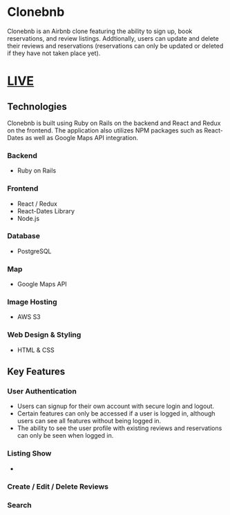 # Clonebnb

Clonebnb is an Airbnb clone featuring the ability to sign up, book reservations, and review listings. Addtionally, users can update and delete their reviews and reservations (reservations can only be updated or deleted if they have not taken place yet).

# [LIVE](Placeholder)

## Technologies

Clonebnb is built using Ruby on Rails on the backend and React and Redux on the frontend. The application also utilizes NPM packages such as React-Dates as well as Google Maps API integration.

### Backend
- Ruby on Rails

### Frontend
- React / Redux
- React-Dates Library
- Node.js

### Database
- PostgreSQL

### Map
- Google Maps API

### Image Hosting
- AWS S3

### Web Design & Styling
- HTML & CSS

## Key Features

### User Authentication
- Users can signup for their own account with secure login and logout.
- Certain features can only be accessed if a user is logged in, although users can see all features without being logged in.
- The ability to see the user profile with existing reviews and reservations can only be seen when logged in.

### Listing Show
- 

### Create / Edit / Delete Reviews

### Search